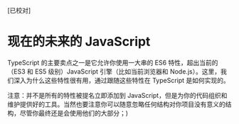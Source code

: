 [已校对]
# 现在的未来的 JavaScript

TypeScript 的主要卖点之一是它允许你使用一大串的 ES6 特性，超出当前的（ES3 和 ES5 级别）JavaScript 引擎（比如当前浏览器和 Node.js）。这里，我们深入为什么这些特性很有用，通过跟随这些特性在 TypeScript 是如何实现的。

注意：并不是所有的特性被提名立即添加到 JavaScript，但是为你的代码组织和维护提供好的工具。当然也要注意你可以随意忽略任何结构对你项目没有意义的结构，尽管你最终还是会使用他们的大部分；)

